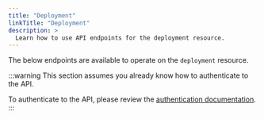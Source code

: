 ```yaml
---
title: "Deployment"
linkTitle: "Deployment"
description: >
  Learn how to use API endpoints for the deployment resource.
---
```


The below endpoints are available to operate on the `deployment` resource.

:::warning
This section assumes you already know how to authenticate to the API.

To authenticate to the API, please review the [authentication documentation](/docs/reference/api/authentication/).
:::
